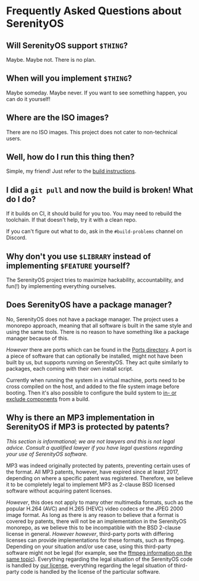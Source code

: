 # Frequently Asked Questions about SerenityOS

## Will SerenityOS support `$THING`?

Maybe. Maybe not. There is no plan.

## When will you implement `$THING`?

Maybe someday. Maybe never. If you want to see something happen, you can do it yourself!

## Where are the ISO images?

There are no ISO images. This project does not cater to non-technical users.

## Well, how do I run this thing then?

Simple, my friend! Just refer to the [build instructions](BuildInstructions.md).

## I did a `git pull` and now the build is broken! What do I do?

If it builds on CI, it should build for you too. You may need to rebuild the toolchain. If that doesn't help, try it with a clean repo.

If you can't figure out what to do, ask in the `#build-problems` channel on Discord.

## Why don't you use `$LIBRARY` instead of implementing `$FEATURE` yourself?

The SerenityOS project tries to maximize hackability, accountability, and fun(!) by implementing everything ourselves.

## Does SerenityOS have a package manager?

No, SerenityOS does not have a package manager. The project uses a monorepo approach, meaning that all software is built in the same style and using the same tools. There is no reason to have something like a package manager because of this.

*However* there are ports which can be found in the [Ports directory](../Ports). A port is a piece of software that can optionally be installed, might not have been built by us, but supports running on SerenityOS. They act quite similarly to packages, each coming with their own install script.

Currently when running the system in a virtual machine, ports need to be cross compiled on the host, and added to the file system image before booting. Then it's also possible to configure the build system to [in- or exclude components](./AdvancedBuildInstructions.md#component-configuration) from a build.

## Why is there an MP3 implementation in SerenityOS if MP3 is protected by patents?

*This section is informational; we are not lawyers and this is not legal advice. Consult a qualified lawyer if you have legal questions regarding your use of SerenityOS software.*

MP3 was indeed originally protected by patents, preventing certain uses of the format. All MP3 patents, however, have expired since at least 2017, depending on where a specific patent was registered. Therefore, we believe it to be completely legal to implement MP3 as 2-clause BSD licensed software without acquiring patent licenses.

*However*, this does not apply to many other multimedia formats, such as the popular H.264 (AVC) and H.265 (HEVC) video codecs or the JPEG 2000 image format. As long as there is any reason to believe that a format is covered by patents, there will not be an implementation in the SerenityOS monorepo, as we believe this to be incompatible with the BSD 2-clause license in general. *However however*, third-party ports with differing licenses can provide implementations for these formats, such as ffmpeg. Depending on your situation and/or use case, using this third-party software might not be legal (for example, see the [ffmpeg information on the same topic](https://ffmpeg.org/legal.html)). Everything regarding the legal situation of the SerenityOS code is handled by [our license](../LICENSE), everything regarding the legal situation of third-party code is handled by the license of the particular software.

